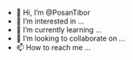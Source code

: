 - 👋 Hi, I’m @PosanTibor
- 👀 I’m interested in ...
- 🌱 I’m currently learning ...
- 💞️ I’m looking to collaborate on ...
- 📫 How to reach me ...

<!---
PosanTibor/PosanTibor is a ✨ special ✨ repository because its `README.md` (this file) appears on your GitHub profile.
You can click the Preview link to take a look at your changes.
--->
